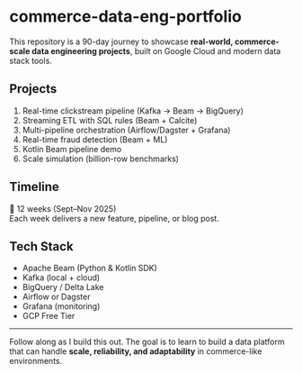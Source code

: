 # commerce-data-eng-portfolio
This repository is a 90-day journey to showcase **real-world, commerce-scale data engineering projects**, built on Google Cloud and modern data stack tools.

## Projects
1. Real-time clickstream pipeline (Kafka → Beam → BigQuery)
2. Streaming ETL with SQL rules (Beam + Calcite)
3. Multi-pipeline orchestration (Airflow/Dagster + Grafana)
4. Real-time fraud detection (Beam + ML)
5. Kotlin Beam pipeline demo
6. Scale simulation (billion-row benchmarks)

## Timeline
📅 12 weeks (Sept–Nov 2025)  
Each week delivers a new feature, pipeline, or blog post.

## Tech Stack
- Apache Beam (Python & Kotlin SDK)
- Kafka (local + cloud)
- BigQuery / Delta Lake
- Airflow or Dagster
- Grafana (monitoring)
- GCP Free Tier

---
Follow along as I build this out. The goal is to learn to build a data platform that can handle **scale, reliability, and adaptability** in commerce-like environments.

